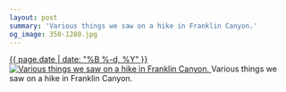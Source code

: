 ```yaml
---
layout: post
summary: 'Various things we saw on a hike in Franklin Canyon.'
og_image: 350-1280.jpg
---
```


<p>
 <time>
  <a href="/350">
   {{ page.date | date: "%B %-d, %Y" }}
  </a>
 </time>
 <a href="/350">
  <img alt="Various things we saw on a hike in Franklin Canyon." data-taken="7/24/2014" sizes="(min-width: 700px) 50vw, calc(100vw - 2rem)" src="{{ site.assets_url }}/350-640.jpg" srcset="{{ site.assets_url }}/350-1280.jpg 1280w, {{ site.assets_url }}/350-960.jpg 960w, {{ site.assets_url }}/350-640.jpg 640w, {{ site.assets_url }}/350-320.jpg 320w"/>
 </a>
 <span>
  Various things we saw on a hike in Franklin Canyon.
 </span>
</p>
